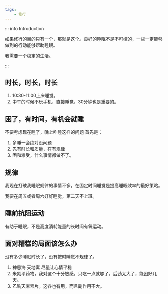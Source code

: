```yaml
---
tags:
    - 修行
---
```


::: info Introduction

如果修行的目的只有一个，那就是这个。良好的睡眠不是不可控的，一些一定能够做到的行动能够帮助睡眠。

我需要一个稳定的生活。

:::


## 时长，时长，时长

1. 10:30-11:00上床睡觉。
2. 中午的时候不玩手机，直接睡觉，30分钟也是重要的。

## 困了，有时间，有机会就睡

不要考虑现在睡了，晚上咋睡这样的问题
首先是：

1. 多睡一会绝对没问题
2. 先有时长和质量，在有规律
3. 困和难受，什么事情都做不了。


## 规律

我现在打破我睡眠规律的事情不多，在固定时间睡觉是提高睡眠效率的最好策略。

我要在周五或者周六好好睡觉，第二天不上班。

## 睡前抗阻运动

有助于睡眠，不是高度消耗能量的长时间有氧运动。


## 面对糟糕的局面该怎么办

没有多少睡眠时长了，没有按时睡觉不规律了。

1. 神思海 天地寓 尽量让心情平稳
2. 米氮平药物，我对这个十分敏感，只吃一点就够了，后劲太大了，能困好几天。
3. 乙酰天麻素片。这各也有用，而且副作用不大。
